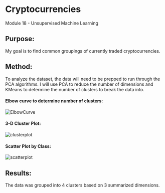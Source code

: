 # Cryptocurrencies
Module 18 - Unsupervised Machine Learning

## Purpose:

My goal is to find common groupings of currently traded cryptocurrencies. 

## Method:

To analyze the dataset, the data will need to be prepped to run through the PCA algorithms. I will use PCA to reduce the number of dimensions and KMeans to determine the number of clusters to break the data into.

#### Elbow curve to determine number of clusters:

![ElbowCurve](https://user-images.githubusercontent.com/95837693/166111396-b0178a51-ac09-4484-af62-dd4b90a8adfe.PNG)

#### 3-D Cluster Plot:

![clusterplot](https://user-images.githubusercontent.com/95837693/166111405-66985eab-a303-45b0-9706-02adebedb567.PNG)

#### Scatter Plot by Class:

![scatterplot](https://user-images.githubusercontent.com/95837693/166111414-f9973637-d56b-441e-8dfe-841962979652.PNG)


## Results:

The data was grouped into 4 clusters based on 3 summarized dimensions.
